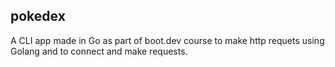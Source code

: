 ## pokedex 

A CLI app made in Go as part of boot.dev course to make http requets using Golang and to connect and make requests.

